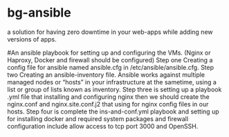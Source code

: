 # bg-ansible
a solution for having zero downtime in your web-apps while adding new versions of apps.

#An ansible playbook for setting up and configuring the VMs. (Nginx or Haproxy, Docker and firewall should be configured)
Step one Creating a config file for ansible named ansible.cfg in /etc/ansible/ansible.cfg.
Step two Creating an ansible-inventory file. Ansible works against multiple managed nodes or “hosts” in your infrastructure at the sametime, using a list or group of lists known as inventory.
Step three is setting up a playbook .yml file that installing and configuring nginx then we should create the nginx.conf and nginx.site.conf.j2 that using for nginx config files in our hosts.
Step four is complete the ins-and-conf.yml playbook and setting up for installing docker and required system packages and firewall configuration include allow access to tcp port 3000 and OpenSSH.
